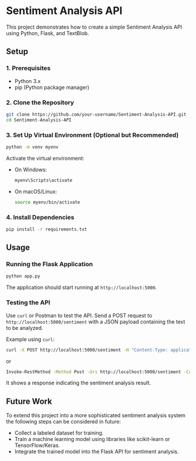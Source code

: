 # Sentiment Analysis API

This project demonstrates how to create a simple Sentiment Analysis API using Python, Flask, and TextBlob.

## Setup

### 1. Prerequisites

- Python 3.x
- pip (Python package manager)

### 2. Clone the Repository

```bash
git clone https://github.com/your-username/Sentiment-Analysis-API.git
cd Sentiment-Analysis-API
```

### 3. Set Up Virtual Environment (Optional but Recommended)

```bash
python -m venv myenv
```

Activate the virtual environment:
- On Windows:
  ```bash
  myenv\Scripts\activate
  ```
- On macOS/Linux:
  ```bash
  source myenv/bin/activate
  ```

### 4. Install Dependencies

```bash
pip install -r requirements.txt
```

## Usage

### Running the Flask Application

```bash
python app.py
```

The application should start running at `http://localhost:5000`.

### Testing the API

Use `curl` or Postman to test the API. Send a POST request to `http://localhost:5000/sentiment` with a JSON payload containing the text to be analyzed.

Example using `curl`:

```bash
curl -X POST http://localhost:5000/sentiment -H "Content-Type: application/json" -d '{"text": "I love this product!"}'
```
or

```bash
Invoke-RestMethod -Method Post -Uri http://localhost:5000/sentiment -ContentType "application/json" -Body '{"text": "I love this product!"}'
```

It shows a response indicating the sentiment analysis result.

## Future Work

To extend this project into a more sophisticated sentiment analysis system the following steps can be considered in future:
- Collect a labeled dataset for training.
- Train a machine learning model using libraries like scikit-learn or TensorFlow/Keras.
- Integrate the trained model into the Flask API for sentiment analysis.
